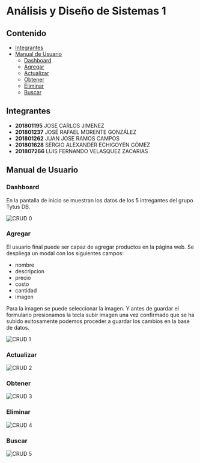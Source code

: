 # **Análisis y Diseño de Sistemas 1**

## **Contenido**   
- [Integrantes](#integrantes)
- [Manual de Usuario](#usuario)
   - [Dashboard](#dashboard)
   - [Agregar](#agregar)
   - [Actualizar](#actualizar)
   - [Obtener](#obtener)
   - [Eliminar](#eliminar)
   - [Buscar](#buscar)

## **Integrantes**<a name="integrantes"></a>
- **201801195**	JOSE CARLOS JIMENEZ
- **201801237**	JOSÉ RAFAEL MORENTE GONZÁLEZ
- **201801262**	JUAN JOSE RAMOS CAMPOS
- **201801628**	SERGIO ALEXANDER ECHIGOYEN GÓMEZ
- **201807266**	LUIS FERNANDO VELASQUEZ ZACARIAS

## **Manual de Usuario**<a name="usuario"></a>
### **Dashboard**<a name="dashboard"></a>
En la pantalla de inicio se muestran los datos de los 5 intregantes del grupo Tytus DB.

![CRUD 0](https://res.cloudinary.com/dtpqmjmhk/image/upload/v1623123376/AYDS1/Practica%201/F1_2_fcln2i.png)

### **Agregar**<a name="agregar"></a>
El usuario final puede ser capaz de agregar productos en la página web. Se despliega un modal con los siguientes campos:
- nombre
- descripcion
- precio
- costo
- cantidad
- imagen

Para la imagen se puede seleccionar la imagen. Y antes de guardar el formulario presionamos la tecla subir imagen una vez confirmado que se ha subido exitosamente podemos proceder a guardar los cambios en la base de datos.

![CRUD 1](https://res.cloudinary.com/dtpqmjmhk/image/upload/v1623123376/AYDS1/Practica%201/F2_blmgme.png)

### **Actualizar**<a name="actualizar"></a>
![CRUD 2](https://res.cloudinary.com/dtpqmjmhk/image/upload/v1623123376/AYDS1/Practica%201/F3_w4haeb.png)

### **Obtener**<a name="obtener"></a>
![CRUD 3](https://res.cloudinary.com/dtpqmjmhk/image/upload/v1623123376/AYDS1/Practica%201/F6_ni4f3g.png)

### **Eliminar**<a name="eliminar"></a>
![CRUD 4](https://res.cloudinary.com/dtpqmjmhk/image/upload/v1623123375/AYDS1/Practica%201/F4_vzohow.png)

### **Buscar**<a name="buscar"></a>
![CRUD 5](https://res.cloudinary.com/dtpqmjmhk/image/upload/v1623123374/AYDS1/Practica%201/F5_xj9gc2.png)


